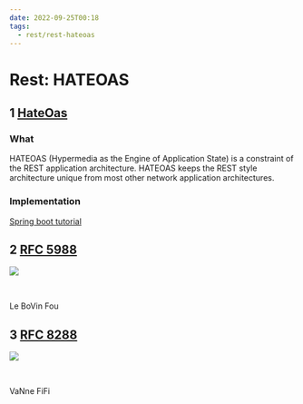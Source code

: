 ```yaml
---
date: 2022-09-25T00:18
tags:
  - rest/rest-hateoas
---
```


# Rest: HATEOAS

## 1 [HateOas]( https://restfulapi.net/hateoas/ )

### What

HATEOAS (Hypermedia as the Engine of Application State) is a constraint of the REST application architecture. HATEOAS keeps the REST style architecture unique from most other network application architectures.

### Implementation

[Spring boot tutorial](https://howtodoinjava.com/spring5/hateoas/spring-hateoas-tutorial/)

## 2 [RFC 5988](https://www.rfc-editor.org/rfc/rfc5988)
<img src="https://images.pexels.com/photos/2587312/pexels-photo-2587312.jpeg?auto=compress&cs=tinysrgb&fit=crop&h=627&w=1200"/>

$~$

Le BoVin Fou

## 3 [RFC 8288](https://www.rfc-editor.org/rfc/rfc8288)
<img src="./static/misc/fifi.jpeg"/>

$~$

VaNne FiFi

